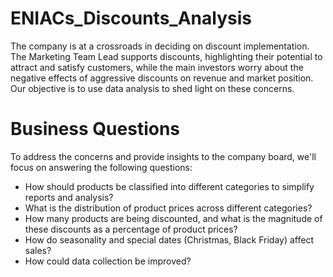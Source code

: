 # ENIACs_Discounts_Analysis

The company is at a crossroads in deciding on discount implementation. The Marketing Team Lead supports discounts, highlighting their potential to attract and satisfy customers, while the main investors worry about the negative effects of aggressive discounts on revenue and market position. Our objective is to use data analysis to shed light on these concerns.

# Business Questions

To address the concerns and provide insights to the company board, we'll focus on answering the following questions:

- How should products be classified into different categories to simplify reports and analysis?
- What is the distribution of product prices across different categories?
- How many products are being discounted, and what is the magnitude of these discounts as a percentage of product prices?
- How do seasonality and special dates (Christmas, Black Friday) affect sales?
- How could data collection be improved?
